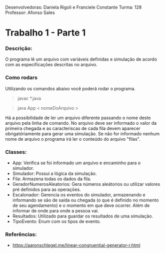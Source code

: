 Desenvolvedoras: Daniela Rigoli e Franciele Constante
Turma: 128
Professor: Afonso Sales

# Trabalho 1 - Parte 1

### Descrição:
O programa lê um arquivo com variáveis definidas e simulação de acordo com as especificações descritas no arquivo.

### Como rodars
Utilizando os comandos abaixo você poderá rodar o programa.
>javac *.java

>java App < nomeDoArquivo >

Há a possibilidade de ler um arquivo diferente passando o nome deste arquivo pela linha de comando. No arquivo deve ser informado o valor da primeira chegada e as caracteriscas de cada fila devem aparecer obrigatóriamente para gerar uma simulação. Se não for informado nenhum nome de arquivo o programa irá ler o conteúdo do arquivo "filas".

### Classes:
- App: Verifica se foi informado um arquivo e encaminho para o simulador.
- Simulador: Possui a lógica da simulação.
- Fila: Armazena todas os dados da fila.
- GeradorNumerosAleatorios: Gera números aleátorios ou utilizar valores pré definidos para as operações.
- Escalonador: Gerencia os eventos do simulador, armazenando e informando se são de saída ou chegada (o que é definido no momento de seu agendamento) e o momento em que deve ocorrer. Além de informar de onde para onde a pessoa vai.
- Resultados: Utilizado para guardar os resultados de uma simulação.
- TipoEvento: Enum com os tipos de evento.

### Referências:
- https://aaronschlegel.me/linear-congruential-generator-r.html
